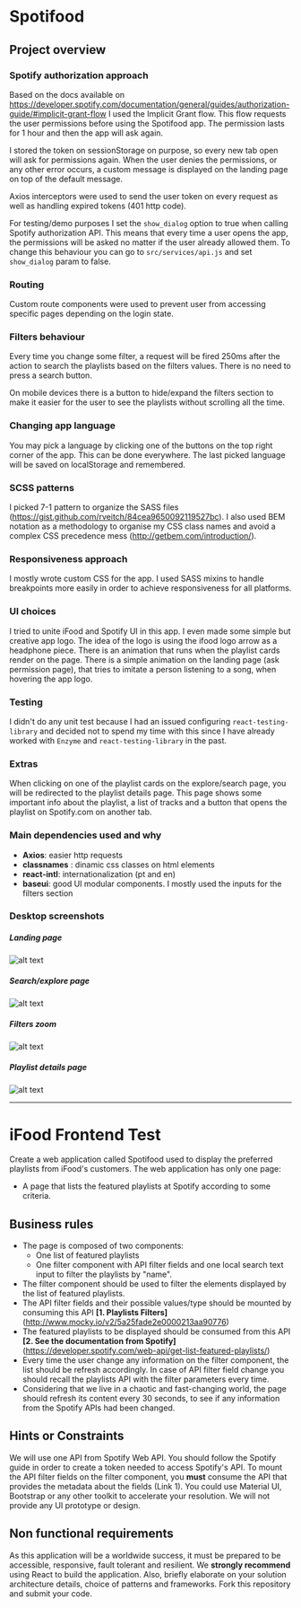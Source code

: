 # Spotifood

## Project overview

### Spotify authorization approach

Based on the docs available on https://developer.spotify.com/documentation/general/guides/authorization-guide/#implicit-grant-flow I used the Implicit Grant flow. This flow requests the user permissions before using the Spotifood app. The permission lasts for 1 hour and then the app will ask again.

I stored the token on sessionStorage on purpose, so every new tab open will ask for permissions again. When the user denies the permissions, or any other error occurs, a custom message is displayed on the landing page on top of the default message.

Axios interceptors were used to send the user token on every request as well as handling expired tokens (401 http code).

For testing/demo purposes I set the `show_dialog` option to true when calling Spotify authorization API. This means that every time a user opens the app, the permissions will be asked no matter if the user already allowed them. To change this behaviour you can go to `src/services/api.js` and set `show_dialog` param to false.

### Routing

Custom route components were used to prevent user from accessing specific pages depending on the login state.

### Filters behaviour

Every time you change some filter, a request will be fired 250ms after the action to search the playlists based on the filters values. There is no need to press a search button.

On mobile devices there is a button to hide/expand the filters section to make it easier for the user to see the playlists without scrolling all the time.

### Changing app language

You may pick a language by clicking one of the buttons on the top right corner of the app. This can be done everywhere. The last picked language will be saved on localStorage and remembered.

### SCSS patterns

I picked 7-1 pattern to organize the SASS files (https://gist.github.com/rveitch/84cea9650092119527bc).
I also used BEM notation as a methodology to organise my CSS class names and avoid a complex CSS precedence mess (http://getbem.com/introduction/).

### Responsiveness approach

I mostly wrote custom CSS for the app. I used SASS mixins to handle breakpoints more easily in order to achieve responsiveness for all platforms.

### UI choices

I tried to unite iFood and Spotify UI in this app. I even made some simple but creative app logo. The idea of the logo is using the ifood logo arrow as a headphone piece. There is an animation that runs when the playlist cards render on the page. There is a simple animation on the landing page (ask permission page), that tries to imitate a person listening to a song, when hovering the app logo.

### Testing

I didn't do any unit test because I had an issued configuring `react-testing-library` and decided not to spend my time with this since I have already worked with `Enzyme` and `react-testing-library` in the past.

### Extras

When clicking on one of the playlist cards on the explore/search page, you will be redirected to the playlist details page. This page shows some important info about the playlist, a list of tracks and a button that opens the playlist on Spotify.com on another tab.

### Main dependencies used and why

- **Axios**: easier http requests
- **classnames** : dinamic css classes on html elements
- **react-intl**: internationalization (pt and en)
- **baseui**: good UI modular components. I mostly used the inputs for the filters section

### Desktop screenshots

##### Landing page

![alt text](https://github.com/leonimurilo/ifood-frontend-test/blob/master/github-images/desktop/landing.png?raw=true)

##### Search/explore page

![alt text](https://github.com/leonimurilo/ifood-frontend-test/blob/master/github-images/desktop/explore.png?raw=true)

##### Filters zoom

![alt text](https://github.com/leonimurilo/ifood-frontend-test/blob/master/github-images/desktop/filters.png?raw=true)

##### Playlist details page

![alt text](https://github.com/leonimurilo/ifood-frontend-test/blob/master/github-images/desktop/details.png?raw=true)

---

# iFood Frontend Test

Create a web application called Spotifood used to display the preferred playlists from iFood's customers. The web application has only one page:

- A page that lists the featured playlists at Spotify according to some criteria.

## Business rules

- The page is composed of two components:
  - One list of featured playlists
  - One filter component with API filter fields and one local search text input to filter the playlists by "name".
- The filter component should be used to filter the elements displayed by the list of featured playlists.
- The API filter fields and their possible values/type should be mounted by consuming this API **[1. Playlists Filters]** (http://www.mocky.io/v2/5a25fade2e0000213aa90776)
- The featured playlists to be displayed should be consumed from this API **[2. See the documentation from Spotify]** (https://developer.spotify.com/web-api/get-list-featured-playlists/)
- Every time the user change any information on the filter component, the list should be refresh accordingly. In case of API filter field change you should recall the playlists API with the filter parameters every time.
- Considering that we live in a chaotic and fast-changing world, the page should refresh its content every 30 seconds, to see if any information from the Spotify APIs had been changed.

## Hints or Constraints

We will use one API from Spotify Web API. You should follow the Spotify guide in order to create a token needed to access Spotify's API.
To mount the API filter fields on the filter component, you **must** consume the API that provides the metadata about the fields (Link 1).
You could use Material UI, Bootstrap or any other toolkit to accelerate your resolution. We will not provide any UI prototype or design.

## Non functional requirements

As this application will be a worldwide success, it must be prepared to be accessible, responsive, fault tolerant and resilient.
We **strongly recommend** using React to build the application.
Also, briefly elaborate on your solution architecture details, choice of patterns and frameworks.
Fork this repository and submit your code.
